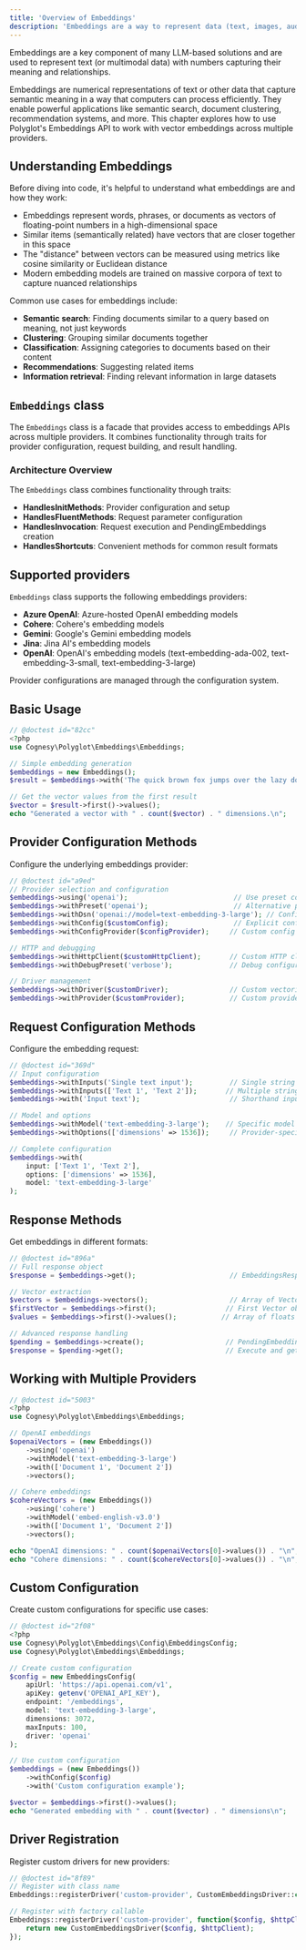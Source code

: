 ```yaml
---
title: 'Overview of Embeddings'
description: 'Embeddings are a way to represent data (text, images, audio) in a continuous vector space.'
---
```


Embeddings are a key component of many LLM-based solutions and are used to represent text
(or multimodal data) with numbers capturing their meaning and relationships.

Embeddings are numerical representations of text or other data that capture semantic meaning in a way that computers can process efficiently. They enable powerful applications like semantic search, document clustering, recommendation systems, and more. This chapter explores how to use Polyglot's Embeddings API to work with vector embeddings across multiple providers.


## Understanding Embeddings

Before diving into code, it's helpful to understand what embeddings are and how they work:

- Embeddings represent words, phrases, or documents as vectors of floating-point numbers in a high-dimensional space
- Similar items (semantically related) have vectors that are closer together in this space
- The "distance" between vectors can be measured using metrics like cosine similarity or Euclidean distance
- Modern embedding models are trained on massive corpora of text to capture nuanced relationships

Common use cases for embeddings include:

- **Semantic search**: Finding documents similar to a query based on meaning, not just keywords
- **Clustering**: Grouping similar documents together
- **Classification**: Assigning categories to documents based on their content
- **Recommendations**: Suggesting related items
- **Information retrieval**: Finding relevant information in large datasets



## `Embeddings` class

The `Embeddings` class is a facade that provides access to embeddings APIs across multiple providers.
It combines functionality through traits for provider configuration, request building, and result handling.

### Architecture Overview

The `Embeddings` class combines functionality through traits:
- **HandlesInitMethods**: Provider configuration and setup
- **HandlesFluentMethods**: Request parameter configuration
- **HandlesInvocation**: Request execution and PendingEmbeddings creation
- **HandlesShortcuts**: Convenient methods for common result formats


## Supported providers

`Embeddings` class supports the following embeddings providers:
- **Azure OpenAI**: Azure-hosted OpenAI embedding models
- **Cohere**: Cohere's embedding models
- **Gemini**: Google's Gemini embedding models  
- **Jina**: Jina AI's embedding models
- **OpenAI**: OpenAI's embedding models (text-embedding-ada-002, text-embedding-3-small, text-embedding-3-large)

Provider configurations are managed through the configuration system.


## Basic Usage

```php
// @doctest id="82cc"
<?php
use Cognesy\Polyglot\Embeddings\Embeddings;

// Simple embedding generation
$embeddings = new Embeddings();
$result = $embeddings->with('The quick brown fox jumps over the lazy dog.')->get();

// Get the vector values from the first result
$vector = $result->first()->values();
echo "Generated a vector with " . count($vector) . " dimensions.\n";
```


## Provider Configuration Methods

Configure the underlying embeddings provider:

```php
// @doctest id="a9ed"
// Provider selection and configuration
$embeddings->using('openai');                          // Use preset configuration
$embeddings->withPreset('openai');                     // Alternative preset method
$embeddings->withDsn('openai://model=text-embedding-3-large'); // Configure via DSN
$embeddings->withConfig($customConfig);                // Explicit configuration
$embeddings->withConfigProvider($configProvider);     // Custom config provider

// HTTP and debugging
$embeddings->withHttpClient($customHttpClient);       // Custom HTTP client
$embeddings->withDebugPreset('verbose');              // Debug configuration

// Driver management
$embeddings->withDriver($customDriver);               // Custom vectorization driver
$embeddings->withProvider($customProvider);           // Custom provider instance
```


## Request Configuration Methods

Configure the embedding request:

```php
// @doctest id="369d"
// Input configuration
$embeddings->withInputs('Single text input');         // Single string
$embeddings->withInputs(['Text 1', 'Text 2']);       // Multiple strings
$embeddings->with('Input text');                      // Shorthand input method

// Model and options
$embeddings->withModel('text-embedding-3-large');    // Specific model
$embeddings->withOptions(['dimensions' => 1536]);     // Provider-specific options

// Complete configuration
$embeddings->with(
    input: ['Text 1', 'Text 2'],
    options: ['dimensions' => 1536],
    model: 'text-embedding-3-large'
);
```


## Response Methods

Get embeddings in different formats:

```php
// @doctest id="896a"
// Full response object
$response = $embeddings->get();                       // EmbeddingsResponse object

// Vector extraction
$vectors = $embeddings->vectors();                    // Array of Vector objects
$firstVector = $embeddings->first();                 // First Vector object
$values = $embeddings->first()->values();           // Array of floats

// Advanced response handling
$pending = $embeddings->create();                    // PendingEmbeddings for custom handling
$response = $pending->get();                         // Execute and get response
```


## Working with Multiple Providers

```php
// @doctest id="5003"
<?php
use Cognesy\Polyglot\Embeddings\Embeddings;

// OpenAI embeddings
$openaiVectors = (new Embeddings())
    ->using('openai')
    ->withModel('text-embedding-3-large')
    ->with(['Document 1', 'Document 2'])
    ->vectors();

// Cohere embeddings  
$cohereVectors = (new Embeddings())
    ->using('cohere')
    ->withModel('embed-english-v3.0')
    ->with(['Document 1', 'Document 2'])
    ->vectors();

echo "OpenAI dimensions: " . count($openaiVectors[0]->values()) . "\n";
echo "Cohere dimensions: " . count($cohereVectors[0]->values()) . "\n";
```


## Custom Configuration

Create custom configurations for specific use cases:

```php
// @doctest id="2f08"
<?php
use Cognesy\Polyglot\Embeddings\Config\EmbeddingsConfig;
use Cognesy\Polyglot\Embeddings\Embeddings;

// Create custom configuration
$config = new EmbeddingsConfig(
    apiUrl: 'https://api.openai.com/v1',
    apiKey: getenv('OPENAI_API_KEY'),
    endpoint: '/embeddings',
    model: 'text-embedding-3-large',
    dimensions: 3072,
    maxInputs: 100,
    driver: 'openai'
);

// Use custom configuration
$embeddings = (new Embeddings())
    ->withConfig($config)
    ->with('Custom configuration example');

$vector = $embeddings->first()->values();
echo "Generated embedding with " . count($vector) . " dimensions\n";
```


## Driver Registration

Register custom drivers for new providers:

```php
// @doctest id="8f89"
// Register with class name
Embeddings::registerDriver('custom-provider', CustomEmbeddingsDriver::class);

// Register with factory callable
Embeddings::registerDriver('custom-provider', function($config, $httpClient) {
    return new CustomEmbeddingsDriver($config, $httpClient);
});
```
